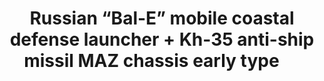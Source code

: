 ---
layout: product
title: "Russian “Bal-E” mobile coastal defense launcher + Kh-35 anti-ship missil MAZ chassis early type     "
price: "4400" 
desc: "Maketa"
img_path: "/assets/img/UA72103.jpg"
brand: "N/A"
available: true
special_offer: false
new: false
soon: false
cat: "010000"
subcat: "013300"
subsubcat: "0N/A"
sifra: "UA72103"
popular: true
---
